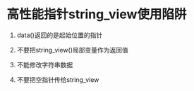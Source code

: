 # 高性能指针string_view使用陷阱



1. data()返回的是起始位置的指针

2. 不要把string_view()局部变量作为返回值

3. 不能修改字符串数据

4. 不要把空指针传给string_view



